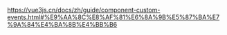 https://vue3js.cn/docs/zh/guide/component-custom-events.html#%E9%AA%8C%E8%AF%81%E6%8A%9B%E5%87%BA%E7%9A%84%E4%BA%8B%E4%BB%B6